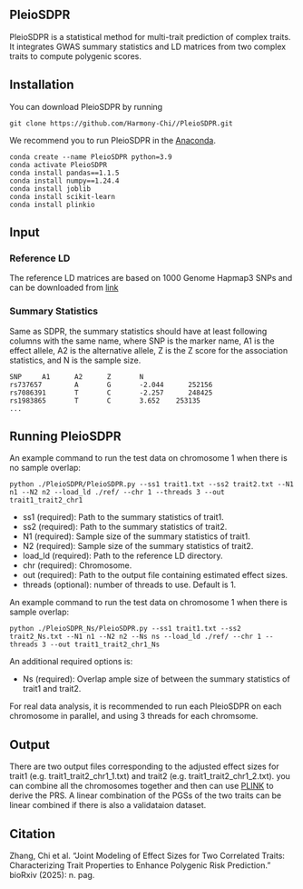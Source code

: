 ## PleioSDPR
PleioSDPR is a statistical method for multi-trait prediction of complex traits. It integrates GWAS summary statistics and LD matrices from two complex traits to compute polygenic scores.

## Installation

You can download PleioSDPR by running

```
git clone https://github.com/Harmony-Chi//PleioSDPR.git
```

We recommend you to run PleioSDPR in the [Anaconda](https://docs.anaconda.com/anaconda/install/index.html).

```
conda create --name PleioSDPR python=3.9
conda activate PleioSDPR
conda install pandas==1.1.5
conda install numpy==1.24.4
conda install joblib
conda install scikit-learn
conda install plinkio
```

## Input 

### Reference LD

The reference LD matrices are based on 1000 Genome Hapmap3 SNPs and can be downloaded from [link](https://yaleedu-my.sharepoint.com/:f:/g/personal/chi_zhang_cz354_yale_edu/EuB9GFTYinFPkF0pWSie8ZABom82mlfSvyspb_ZITNSgbA?e=Umkbgk)

### Summary Statistics 

Same as SDPR, the summary statistics should have at least following columns with the same name, where SNP is the marker name, A1 is the effect allele, A2 is the alternative allele, Z is the Z score for the association statistics, and N is the sample size. 

```
SNP     A1      A2      Z       N
rs737657        A       G       -2.044      252156
rs7086391       T       C       -2.257      248425
rs1983865       T       C       3.652    253135
...
```

## Running PleioSDPR

An example command to run the test data on chromosome 1 when there is no sample overlap: 

```
python ./PleioSDPR/PleioSDPR.py --ss1 trait1.txt --ss2 trait2.txt --N1 n1 --N2 n2 --load_ld ./ref/ --chr 1 --threads 3 --out trait1_trait2_chr1
```

- ss1 (required): Path to the summary statistics of trait1.
- ss2 (required): Path to the summary statistics of trait2.
- N1 (required): Sample size of the summary statistics of trait1.
- N2 (required): Sample size of the summary statistics of trait2.
- load_ld (required): Path to the reference LD directory.
- chr (required): Chromosome.
- out (required): Path to the output file containing estimated effect sizes.
- threads (optional): number of threads to use. Default is 1.


An example command to run the test data on chromosome 1 when there is sample overlap: 

```
python ./PleioSDPR_Ns/PleioSDPR.py --ss1 trait1.txt --ss2 trait2_Ns.txt --N1 n1 --N2 n2 --Ns ns --load_ld ./ref/ --chr 1 --threads 3 --out trait1_trait2_chr1_Ns
```
An additional required options is:

- Ns (required): Overlap ample size of between the summary statistics of trait1 and trait2.

For real data analysis, it is recommended to run each PleioSDPR on each chromosome in parallel, and using 3 threads for each chromsome.  

## Output 

There are two output files corresponding to the adjusted effect sizes for trait1 (e.g. trait1_trait2_chr1_1.txt) and trait2 (e.g. trait1_trait2_chr1_2.txt). you can combine all the chromosomes together and then can use [PLINK](https://www.cog-genomics.org/plink/1.9/score) to derive the PRS. A linear combination of the PGSs of the two traits can be linear combined if there is also a validataion dataset.

## Citation

Zhang, Chi et al. “Joint Modeling of Effect Sizes for Two Correlated Traits: Characterizing Trait Properties to Enhance Polygenic Risk Prediction.” bioRxiv (2025): n. pag.
